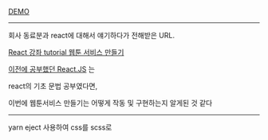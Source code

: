 [DEMO](https://hyunji-2.github.io/react-webtoon/)
*****


회사 동료분과 react에 대해서 얘기하다가 전해받은 URL.

[React 강좌 tutorial 웹툰 서비스 만들기](https://ibrahimovic.tistory.com/32?category=711523)

[이전에 공부했던 React.JS](https://github.com/HyunJi-2/React.JS)  는

react의 기초 문법 공부였다면,

이번에 웹툰서비스 만들기는 어떻게 작동 및 구현하는지 알게된 것 같다

*****

yarn eject 사용하여
css를 scss로 
